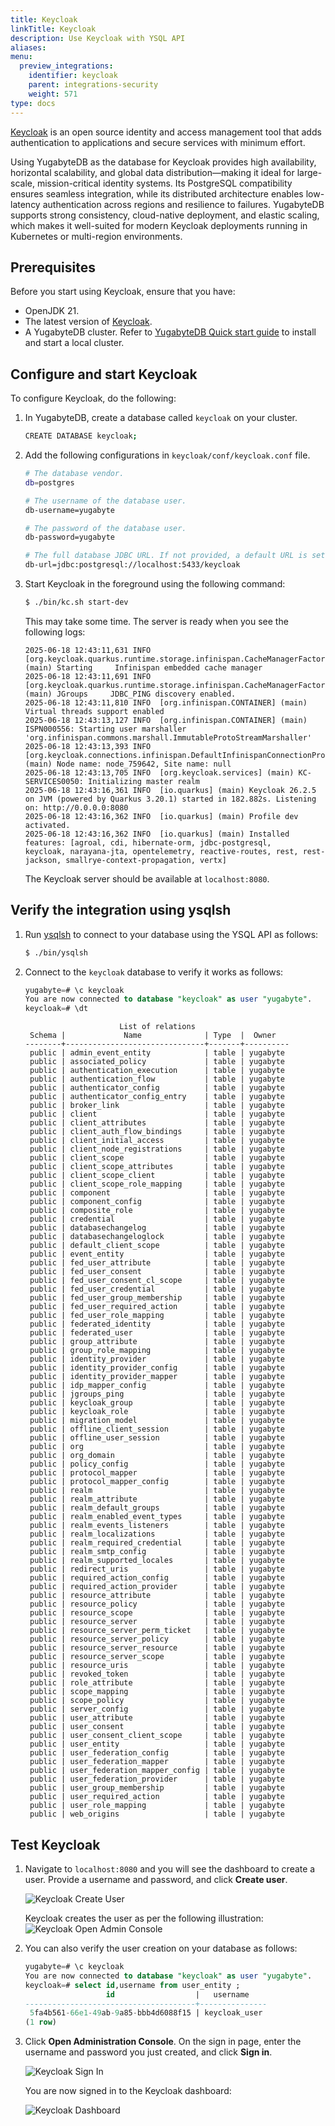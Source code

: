 ```yaml
---
title: Keycloak
linkTitle: Keycloak
description: Use Keycloak with YSQL API
aliases:
menu:
  preview_integrations:
    identifier: keycloak
    parent: integrations-security
    weight: 571
type: docs
---
```


[Keycloak](https://www.keycloak.org/) is an open source identity and access management tool that adds authentication to applications and secure services with minimum effort.

Using YugabyteDB as the database for Keycloak provides high availability, horizontal scalability, and global data distribution—making it ideal for large-scale, mission-critical identity systems. Its PostgreSQL compatibility ensures seamless integration, while its distributed architecture enables low-latency authentication across regions and resilience to failures. YugabyteDB supports strong consistency, cloud-native deployment, and elastic scaling, which makes it well-suited for modern Keycloak deployments running in Kubernetes or multi-region environments.

## Prerequisites

Before you start using Keycloak, ensure that you have:

- OpenJDK 21.
- The latest version of [Keycloak](https://www.keycloak.org/downloads).
- A YugabyteDB cluster. Refer to [YugabyteDB Quick start guide](/preview/tutorials/quick-start/macos/) to install and start a local cluster.

## Configure and start Keycloak

To configure Keycloak, do the following:

1. In YugabyteDB, create a database called `keycloak` on your cluster.

    ```sh
    CREATE DATABASE keycloak;
    ```

1. Add the following configurations in `keycloak/conf/keycloak.conf` file.

    ```sh
    # The database vendor.
    db=postgres

    # The username of the database user.
    db-username=yugabyte

    # The password of the database user.
    db-password=yugabyte

    # The full database JDBC URL. If not provided, a default URL is set based on the selected database vendor.
    db-url=jdbc:postgresql://localhost:5433/keycloak
    ```

1. Start Keycloak in the foreground using the following command:

    ```sh
    $ ./bin/kc.sh start-dev
    ```

    This may take some time. The server is ready when you see the following logs:

    ```output
    2025-06-18 12:43:11,631 INFO  [org.keycloak.quarkus.runtime.storage.infinispan.CacheManagerFactory] (main) Starting     Infinispan embedded cache manager
    2025-06-18 12:43:11,691 INFO  [org.keycloak.quarkus.runtime.storage.infinispan.CacheManagerFactory] (main) JGroups     JDBC_PING discovery enabled.
    2025-06-18 12:43:11,810 INFO  [org.infinispan.CONTAINER] (main) Virtual threads support enabled
    2025-06-18 12:43:13,127 INFO  [org.infinispan.CONTAINER] (main) ISPN000556: Starting user marshaller 'org.infinispan.commons.marshall.ImmutableProtoStreamMarshaller'
    2025-06-18 12:43:13,393 INFO  [org.keycloak.connections.infinispan.DefaultInfinispanConnectionProviderFactory] (main) Node name: node_759642, Site name: null
    2025-06-18 12:43:13,705 INFO  [org.keycloak.services] (main) KC-SERVICES0050: Initializing master realm
    2025-06-18 12:43:16,361 INFO  [io.quarkus] (main) Keycloak 26.2.5 on JVM (powered by Quarkus 3.20.1) started in 182.882s. Listening on: http://0.0.0.0:8080
    2025-06-18 12:43:16,362 INFO  [io.quarkus] (main) Profile dev activated.
    2025-06-18 12:43:16,362 INFO  [io.quarkus] (main) Installed features: [agroal, cdi, hibernate-orm, jdbc-postgresql,     keycloak, narayana-jta, opentelemetry, reactive-routes, rest, rest-jackson, smallrye-context-propagation, vertx]
    ```

    The Keycloak server should be available at `localhost:8080`.

## Verify the integration using ysqlsh

1. Run [ysqlsh](/preview/api/ysqlsh/) to connect to your database using the YSQL API as follows:

    ```sh
    $ ./bin/ysqlsh
    ```

1. Connect to the `keycloak` database to verify it works as follows:

    ```sql
    yugabyte=# \c keycloak
    You are now connected to database "keycloak" as user "yugabyte".
    keycloak=# \dt
    ```

    ```output
                         List of relations
     Schema |             Name              | Type  |  Owner
    --------+-------------------------------+-------+----------
     public | admin_event_entity            | table | yugabyte
     public | associated_policy             | table | yugabyte
     public | authentication_execution      | table | yugabyte
     public | authentication_flow           | table | yugabyte
     public | authenticator_config          | table | yugabyte
     public | authenticator_config_entry    | table | yugabyte
     public | broker_link                   | table | yugabyte
     public | client                        | table | yugabyte
     public | client_attributes             | table | yugabyte
     public | client_auth_flow_bindings     | table | yugabyte
     public | client_initial_access         | table | yugabyte
     public | client_node_registrations     | table | yugabyte
     public | client_scope                  | table | yugabyte
     public | client_scope_attributes       | table | yugabyte
     public | client_scope_client           | table | yugabyte
     public | client_scope_role_mapping     | table | yugabyte
     public | component                     | table | yugabyte
     public | component_config              | table | yugabyte
     public | composite_role                | table | yugabyte
     public | credential                    | table | yugabyte
     public | databasechangelog             | table | yugabyte
     public | databasechangeloglock         | table | yugabyte
     public | default_client_scope          | table | yugabyte
     public | event_entity                  | table | yugabyte
     public | fed_user_attribute            | table | yugabyte
     public | fed_user_consent              | table | yugabyte
     public | fed_user_consent_cl_scope     | table | yugabyte
     public | fed_user_credential           | table | yugabyte
     public | fed_user_group_membership     | table | yugabyte
     public | fed_user_required_action      | table | yugabyte
     public | fed_user_role_mapping         | table | yugabyte
     public | federated_identity            | table | yugabyte
     public | federated_user                | table | yugabyte
     public | group_attribute               | table | yugabyte
     public | group_role_mapping            | table | yugabyte
     public | identity_provider             | table | yugabyte
     public | identity_provider_config      | table | yugabyte
     public | identity_provider_mapper      | table | yugabyte
     public | idp_mapper_config             | table | yugabyte
     public | jgroups_ping                  | table | yugabyte
     public | keycloak_group                | table | yugabyte
     public | keycloak_role                 | table | yugabyte
     public | migration_model               | table | yugabyte
     public | offline_client_session        | table | yugabyte
     public | offline_user_session          | table | yugabyte
     public | org                           | table | yugabyte
     public | org_domain                    | table | yugabyte
     public | policy_config                 | table | yugabyte
     public | protocol_mapper               | table | yugabyte
     public | protocol_mapper_config        | table | yugabyte
     public | realm                         | table | yugabyte
     public | realm_attribute               | table | yugabyte
     public | realm_default_groups          | table | yugabyte
     public | realm_enabled_event_types     | table | yugabyte
     public | realm_events_listeners        | table | yugabyte
     public | realm_localizations           | table | yugabyte
     public | realm_required_credential     | table | yugabyte
     public | realm_smtp_config             | table | yugabyte
     public | realm_supported_locales       | table | yugabyte
     public | redirect_uris                 | table | yugabyte
     public | required_action_config        | table | yugabyte
     public | required_action_provider      | table | yugabyte
     public | resource_attribute            | table | yugabyte
     public | resource_policy               | table | yugabyte
     public | resource_scope                | table | yugabyte
     public | resource_server               | table | yugabyte
     public | resource_server_perm_ticket   | table | yugabyte
     public | resource_server_policy        | table | yugabyte
     public | resource_server_resource      | table | yugabyte
     public | resource_server_scope         | table | yugabyte
     public | resource_uris                 | table | yugabyte
     public | revoked_token                 | table | yugabyte
     public | role_attribute                | table | yugabyte
     public | scope_mapping                 | table | yugabyte
     public | scope_policy                  | table | yugabyte
     public | server_config                 | table | yugabyte
     public | user_attribute                | table | yugabyte
     public | user_consent                  | table | yugabyte
     public | user_consent_client_scope     | table | yugabyte
     public | user_entity                   | table | yugabyte
     public | user_federation_config        | table | yugabyte
     public | user_federation_mapper        | table | yugabyte
     public | user_federation_mapper_config | table | yugabyte
     public | user_federation_provider      | table | yugabyte
     public | user_group_membership         | table | yugabyte
     public | user_required_action          | table | yugabyte
     public | user_role_mapping             | table | yugabyte
     public | web_origins                   | table | yugabyte
    ```

## Test Keycloak

1. Navigate to `localhost:8080` and you will see the dashboard to create a user. Provide a username and password, and click **Create user**.

    ![Keycloak Create User](/images/develop/ecosystem-integrations/keycloak/keycloak-create-user.png)

     Keycloak creates the user as per the following illustration:
    ![Keycloak Open Admin Console](/images/develop/ecosystem-integrations/keycloak/keycloak-open-admin-console.png)

1. You can also verify the user creation on your database as follows:

    ```sql
    yugabyte=# \c keycloak
    You are now connected to database "keycloak" as user "yugabyte".
    keycloak=# select id,username from user_entity ;
                      id                  |   username
    --------------------------------------+---------------
     5fa4b561-66e1-49ab-9a85-bbb4d6088f15 | keycloak_user
    (1 row)
    ```

1. Click **Open Administration Console**. On the sign in page, enter the username and password you just created, and click **Sign in**.

    ![Keycloak Sign In](/images/develop/ecosystem-integrations/keycloak/keycloak-sign-in.png)

    You are now signed in to the Keycloak dashboard:

    ![Keycloak Dashboard](/images/develop/ecosystem-integrations/keycloak/keycloak-welcome-page.png)
